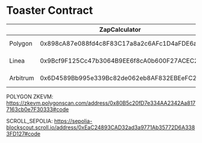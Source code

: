 # Toaster Contract

|  | ZapCalculator | ToasterPool | ToasterStrategy |
| --- | --- | --- | --- |
| Polygon | 0x898cA87e088fd4c8F83C17a8a2c6AFc1D4aFDE6a | (USDC_WMATIC) 0x20C62018dCefcAc9425cEeBAE61265C4227f9D59 | 0xBd770416a3345F91E4B34576cb804a576fa48EB1 |
| Linea | 0x9Bcf9F125Cc47b3064B9EE6f8cA0b600F27ACEC2 | (USDC_WETH) 0x20C62018dCefcAc9425cEeBAE61265C4227f9D59 | 0xBd770416a3345F91E4B34576cb804a576fa48EB1 |
| Arbitrum | 0x6D4589Bb995e339Bc82de062eb8AF832EBEeFC2F | (USDC_WETH) 0x7f9d5575843a4B8Ef84818ec6bf02C6eda5807AE | 0xBd770416a3345F91E4B34576cb804a576fa48EB1 |


POLYGON ZKEVM: https://zkevm.polygonscan.com/address/0x80B5c20fD7e334AA2342Aa8177163cb0e7F30333#code

SCROLL_SEPOLIA: https://sepolia-blockscout.scroll.io/address/0xEaC24893CAD32ad3a9771Ab35772D6A3383FD127#code 